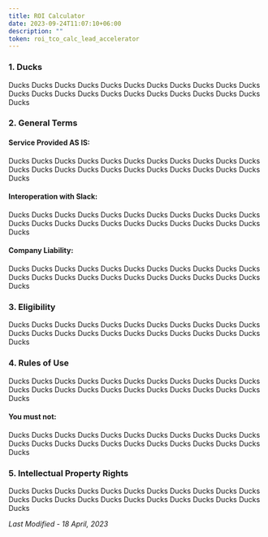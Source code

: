 ```yaml
---
title: ROI Calculator
date: 2023-09-24T11:07:10+06:00
description: ""
token: roi_tco_calc_lead_accelerator
---
```


### 1\. Ducks

Ducks Ducks Ducks Ducks Ducks Ducks Ducks Ducks Ducks Ducks Ducks Ducks Ducks Ducks Ducks Ducks Ducks Ducks Ducks Ducks Ducks Ducks Ducks 

### 2\. General Terms

#### Service Provided AS IS:

Ducks Ducks Ducks Ducks Ducks Ducks Ducks Ducks Ducks Ducks Ducks Ducks Ducks Ducks Ducks Ducks Ducks Ducks Ducks Ducks Ducks Ducks Ducks 

#### Interoperation with Slack:

Ducks Ducks Ducks Ducks Ducks Ducks Ducks Ducks Ducks Ducks Ducks Ducks Ducks Ducks Ducks Ducks Ducks Ducks Ducks Ducks Ducks Ducks Ducks 

#### Company Liability:

Ducks Ducks Ducks Ducks Ducks Ducks Ducks Ducks Ducks Ducks Ducks Ducks Ducks Ducks Ducks Ducks Ducks Ducks Ducks Ducks Ducks Ducks Ducks 

### 3\. Eligibility

Ducks Ducks Ducks Ducks Ducks Ducks Ducks Ducks Ducks Ducks Ducks Ducks Ducks Ducks Ducks Ducks Ducks Ducks Ducks Ducks Ducks Ducks Ducks 

### 4\. Rules of Use

Ducks Ducks Ducks Ducks Ducks Ducks Ducks Ducks Ducks Ducks Ducks Ducks Ducks Ducks Ducks Ducks Ducks Ducks Ducks Ducks Ducks Ducks Ducks 

#### You must not:

Ducks Ducks Ducks Ducks Ducks Ducks Ducks Ducks Ducks Ducks Ducks Ducks Ducks Ducks Ducks Ducks Ducks Ducks Ducks Ducks Ducks Ducks Ducks 

### 5\. Intellectual Property Rights

Ducks Ducks Ducks Ducks Ducks Ducks Ducks Ducks Ducks Ducks Ducks Ducks Ducks Ducks Ducks Ducks Ducks Ducks Ducks Ducks Ducks Ducks Ducks 

_Last Modified - 18 April, 2023_
